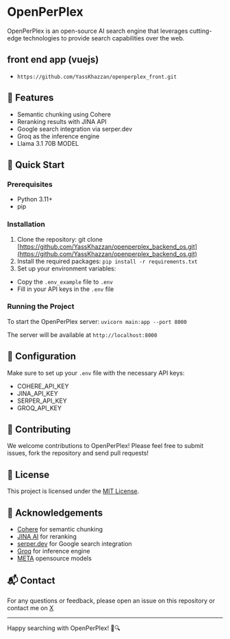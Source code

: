 # OpenPerPlex

OpenPerPlex is an open-source AI search engine that leverages cutting-edge technologies to provide search capabilities over the web.

## front end app (vuejs)

- `https://github.com/YassKhazzan/openperplex_front.git`

## 🌟 Features

- Semantic chunking using Cohere
- Reranking results with JINA API
- Google search integration via serper.dev
- Groq as the inference engine
- Llama 3.1 70B MODEL

## 🚀 Quick Start

### Prerequisites

- Python 3.11+
- pip

### Installation

1. Clone the repository:
 git clone [https://github.com/YassKhazzan/openperplex_backend_os.git](https://github.com/YassKhazzan/openperplex_backend_os.git) 
2. Install the required packages: `pip install -r requirements.txt`
3. Set up your environment variables:
- Copy the `.env_example` file to `.env`
- Fill in your API keys in the `.env` file

### Running the Project

To start the OpenPerPlex server: ```uvicorn main:app --port 8000```

The server will be available at `http://localhost:8000`

## 🔧 Configuration

Make sure to set up your `.env` file with the necessary API keys:

- COHERE_API_KEY
- JINA_API_KEY
- SERPER_API_KEY
- GROQ_API_KEY

## 🤝 Contributing

We welcome contributions to OpenPerPlex! Please feel free to submit issues, fork the repository and send pull requests!

## 📝 License

This project is licensed under the [MIT License](LICENSE).

## 🙏 Acknowledgements

- [Cohere](https://cohere.ai/) for semantic chunking
- [JINA AI](https://jina.ai/) for reranking
- [serper.dev](https://serper.dev/) for Google search integration
- [Groq](https://groq.com/) for inference engine
- [META](https://www.meta.ai/) opensource models

## 📬 Contact

For any questions or feedback, please open an issue on this repository or contact me on [X](https://x.com/KhazzanYassine)     

---

Happy searching with OpenPerPlex! 🚀🔍
